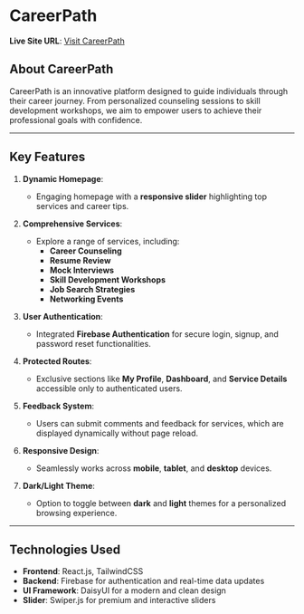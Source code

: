 # CareerPath

**Live Site URL**: [Visit CareerPath](https://careers-b821b.web.app/signIn)

## About CareerPath

CareerPath is an innovative platform designed to guide individuals through their career journey. From personalized counseling sessions to skill development workshops, we aim to empower users to achieve their professional goals with confidence.

---

## Key Features

1. **Dynamic Homepage**:

   - Engaging homepage with a **responsive slider** highlighting top services and career tips.

2. **Comprehensive Services**:

   - Explore a range of services, including:
     - **Career Counseling**
     - **Resume Review**
     - **Mock Interviews**
     - **Skill Development Workshops**
     - **Job Search Strategies**
     - **Networking Events**

3. **User Authentication**:

   - Integrated **Firebase Authentication** for secure login, signup, and password reset functionalities.

4. **Protected Routes**:

   - Exclusive sections like **My Profile**, **Dashboard**, and **Service Details** accessible only to authenticated users.

5. **Feedback System**:

   - Users can submit comments and feedback for services, which are displayed dynamically without page reload.

6. **Responsive Design**:

   - Seamlessly works across **mobile**, **tablet**, and **desktop** devices.

7. **Dark/Light Theme**:
   - Option to toggle between **dark** and **light** themes for a personalized browsing experience.

---

## Technologies Used

- **Frontend**: React.js, TailwindCSS
- **Backend**: Firebase for authentication and real-time data updates
- **UI Framework**: DaisyUI for a modern and clean design
- **Slider**: Swiper.js for premium and interactive sliders
